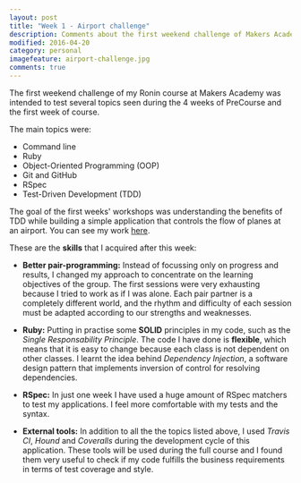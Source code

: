 ```yaml
---
layout: post
title: "Week 1 - Airport challenge"
description: Comments about the first weekend challenge of Makers Academy.
modified: 2016-04-20
category: personal
imagefeature: airport-challenge.jpg
comments: true
---
```


The first weekend challenge of my Ronin course at Makers Academy was intended to test several topics seen during the 4 weeks of PreCourse and the first week of course. 

The main topics were:

  - Command line
  - Ruby
  - Object-Oriented Programming (OOP)
  - Git and GitHub
  - RSpec
  - Test-Driven Development (TDD)


The goal of the first weeks' workshops was understanding the benefits of TDD while building a simple application that controls the flow of planes at an airport. You can see my work <a href="https://github.com/omajul85/airport_challenge" target="_blank">here</a>. 

These are the **skills** that I acquired after this week:

  - **Better pair-programming:** Instead of focussing only on progress and results, I changed my approach to concentrate on the learning objectives of the group. The first sessions were very exhausting because I tried to work as if I was alone. Each pair partner is a completely different world, and the rhythm and difficulty of each session must be adapted according to our strengths and weaknesses.
  
  - **Ruby:** Putting in practise some **SOLID** principles in my code, such as the *Single Responsability Principle*. The code I have done is **flexible**, which means that it is easy to change because each class is not dependent on other classes. I learnt the idea behind *Dependency Injection*, a software design pattern that implements inversion of control for resolving dependencies. 
  
  - **RSpec:** In just one week I have used a huge amount of RSpec matchers to test my applications. I feel more comfortable with my tests and the syntax.

  - **External tools:** In addition to all the the topics listed above, I used *Travis CI*, *Hound* and *Coveralls* during the development cycle of this application. These tools will be used during the full course and I found them very useful to check if my code fulfills the business requirements in terms of test coverage and style.